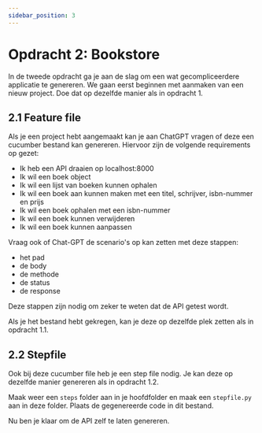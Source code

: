 ```yaml
---
sidebar_position: 3
---
```


# Opdracht 2: Bookstore

In de tweede opdracht ga je aan de slag om een wat gecompliceerdere applicatie te genereren. We gaan eerst beginnen met
aanmaken van een nieuw project. Doe dat op dezelfde manier als in opdracht 1.

## 2.1 Feature file

Als je een project hebt aangemaakt kan je aan ChatGPT vragen of deze een cucumber bestand kan genereren.
Hiervoor zijn de volgende requirements op gezet:

- Ik heb een API draaien op localhost:8000
- Ik wil een boek object
- Ik wil een lijst van boeken kunnen ophalen
- Ik wil een boek aan kunnen maken met een titel, schrijver, isbn-nummer en prijs
- Ik wil een boek ophalen met een isbn-nummer
- Ik wil een boek kunnen verwijderen
- Ik wil een boek kunnen aanpassen

Vraag ook of Chat-GPT de scenario's op kan zetten met deze stappen:

- het pad
- de body
- de methode
- de status
- de response

Deze stappen zijn nodig om zeker te weten dat de API getest wordt.

Als je het bestand hebt gekregen, kan je deze op dezelfde plek zetten als in opdracht 1.1.

## 2.2 Stepfile

Ook bij deze cucumber file heb je een step file nodig. Je kan deze op dezelfde manier genereren als in opdracht 1.2.

Maak weer een `steps` folder aan in je hoofdfolder en maak een `stepfile.py` aan in deze folder. Plaats de gegenereerde
code in dit bestand.

Nu ben je klaar om de API zelf te laten genereren.
